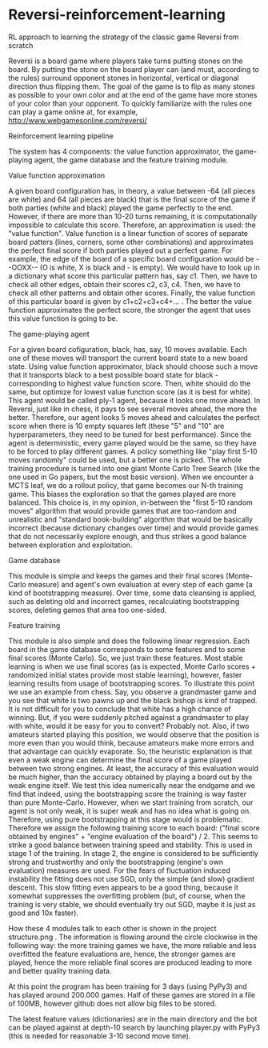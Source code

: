 # Reversi-reinforcement-learning
RL approach to learning the strategy of the classic game Reversi from scratch

Reversi is a board game where players take turns putting stones on the board.
By putting the stone on the board player can (and must, according to the rules)
surround opponent stones in horizontal, vertical or diagonal direction thus
flipping them. The goal of the game is to flip as many stones as possible to your
own color and at the end of the game have more stones of your color than your opponent.
To quickly familiarize with the rules one can play a game online
at, for example, http://www.webgamesonline.com/reversi/

Reinforcement learning pipeline

The system has 4 components: the value function approximator, the game-playing agent, the game database and the 
feature training module. 

Value function approximation

A given board configuration has, in theory, a value between -64 (all pieces are white) and 64 (all pieces are black) 
that is the final score of the game if both parties (white and black) played the game perfectly to the end.
However, if there are more than 10-20 turns remaining, it is computationally impossible to calculate this score. Therefore, an approximation is used: the "value function". Value function is a linear function of scores of separate board patters (lines, corners, some other combinations) and approximates the perfect final score if both parties played out a perfect game. For example, the edge of the board
of a specific board configuration would be --OOXX-- (O is white, X is black and - is empty). We would have to look up
in a dictionary what score this particular pattern has, say c1. Then, we have to check all other edges, obtain their scores
c2, c3, c4. Then, we have to check all other patterns and obtain other scores. Finally, the value function of this particular
board is given by c1+c2+c3+c4+... . The better the value function approximates the perfect score, the stronger the agent that
uses this value function is going to be.

The game-playing agent

For a given board cofiguration, black, has, say, 10 moves available. Each one of these moves will transport the current board
state to a new board state. Using value function approximator, black should choose such a move that it transports black to a
best possible board state for black - corresponding to highest value function score. Then, white should do the same, but optimize
for lowest value function score (as it is best for white). This agent would be called ply-1 agent, because it looks one move ahead.
In Reversi, just like in chess, it pays to see several moves ahead, the more the better. Therefore, our agent looks 5 moves ahead
and calculates the perfect score when there is 10 empty squares left (these "5" and "10" are hyperparameters, they need to be tuned for best performance). Since the agent is deterministic, every game played would be the same, so they have to be forced to play different games. A policy something like "play first 5-10 moves randomly" could be used, but a better one is picked. The whole training procedure
is turned into one giant Monte Carlo Tree Search (like the one used in Go papers, but the most basic version). When we encounter a
MCTS leaf, we do a rollout policy, that game becomes our N-th training game. This biases the exploration so that the games played are
more balanced. This choice is, in my opinion, in-between the "first 5-10 random moves" algorithm that would provide games that are too-random and unrealistic and "standard book-building" algorithm that would be basically incorrect (because dictionary changes over time) and would provide games that do not necessarily explore enough, and thus strikes a good balance between exploration and exploitation. 

Game database

This module is simple and keeps the games and their final scores (Monte-Carlo measure) and agent's own evaluation at every step of each game (a kind of bootstrapping measure). Over time, some data cleansing is applied, such as deleting old and incorrect games, recalculating bootstrapping scores, deleting games that area too one-sided.

Feature training

This module is also simple and does the following linear regression. Each board in the game database corresponds to some features and to some final scores (Monte Carlo). So, we just train these features. Most stable learning is when we use final scores (as is expected, Monte Carlo scores + randomized initial states provide most stable learning), however, faster learning results from usage of bootstrapping scores. To illustrate this point we use an example from chess. Say, you observe a grandmaster game and you see that white is two pawns up and the black bishop is kind of trapped. It is not difficult for you to conclude that white has a high chance of winning. But, if you were suddenly pitched against a grandmaster to play with white, would it be easy for you to convert? Probably not. Also, if two amateurs started playing this position, we would observe that the position is more even than you would think, because
amateurs make more errors and that advantage can quickly evaporate. So, the heuristic explanation is that even a weak engine can determine the final score of a game played between two strong engines. At least, the accuracy of this evaluation would be much higher,
than the accuracy obtained by playing a board out by the weak engine itself. We test this idea numerically near the endgame and we find
that indeed, using the bootstrapping score the training is way faster than pure Monte-Carlo. However, when we start training from scratch, our agent is not only weak, it is super weak and has no idea what is going on. Therefore, using pure bootstrapping at this stage would is problematic. Therefore we assign the following training score to each board: ("final score obtained by engines" + "engine evaluation of the board") / 2. This seems to strike a good balance between training speed and stability. This is used in stage 1 of the training. In stage 2, the engine is considered to be sufficiently strong and trustworthy and only the bootstrapping (engine's own evaluation) measures are used. For the fears of fluctuation induced instability the fitting does not use SGD, only the simple (and slow) gradient descent. This slow fitting even appears to be a good thing, because it somewhat suppresses the overfitting problem (but, of course, when the training is very stable, we should eventually try out SGD, maybe it is just as good and 10x faster). 

How these 4 modules talk to each other is shown in the project structure.png . The information is flowing around the circle clockwise in the following way: the more training games we have, the more reliable and less overfitted the feature evaluations are, hence, the stronger games are played, hence the more reliable final scores are produced leading to more and better quality training data. 

At this point the program has been training for 3 days (using PyPy3) and has played around 200.000 games.
Half of these games are stored in a file of 100MB, however github does not allow big files
to be stored. 

The latest feature values (dictionaries) are in the main directory and the bot can be played against at depth-10
search by launching player.py with PyPy3 (this is needed for reasonable 3-10 second move time).

